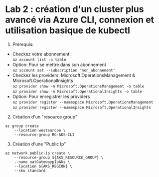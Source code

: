 # Lab 2 : création d'un cluster plus avancé via Azure CLI, connexion et utilisation basique de kubectl
1. Prérequis:<br>
- Checkez votre abonnement:<br> `az account list -o table`
- Option: Pour se mettre dans son abonnement <br> `az account set --subscription 'mon_abonnement'`
- Checkez les providers: Microsoft.OperationsManagement & Microsoft.OperationalInsights<br>
`az provider show -n Microsoft.OperationsManagement -o table`<br>
`az provider show -n Microsoft.OperationalInsights -o table`<br>
- Option: Pour enregistrer les providers<br>
`az provider register --namespace Microsoft.OperationsManagement`<br>
`az provider register --namespace Microsoft.OperationalInsights`<br>

2. Création d'un "resource group"<br>
```
az group create
    --location westeurope \
    --resource-group RG-AKS-CLI
```
3. Création d'une "Public Ip" <br>
```
az network public-ip create \
    --resource-group ${AKS_RESOURCE_GROUP} \
    --name natGatewaypIpAks \
    --location ${AKS_REGION} \
    --sku standard  
```
